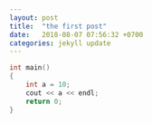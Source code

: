 ```yaml
---
layout: post
title: 	"the first post"
date: 	2018-08-07 07:56:32 +0700
categories: jekyll update
---
```


```cpp
int main()
{
	int a = 10;
	cout << a << endl;
	return 0;
}
```
